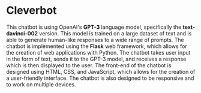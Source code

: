 # Cleverbot

This chatbot is using OpenAI's **GPT-3** language model, specifically the **text-davinci-002** version. This model is trained on a large dataset of text and is able to generate human-like responses to a wide range of prompts. The chatbot is implemented using the **Flask** web framework, which allows for the creation of web applications with Python. The chatbot takes user input in the form of text, sends it to the GPT-3 model, and receives a response which is then displayed to the user. The front-end of the chatbot is designed using HTML, CSS, and JavaScript, which allows for the creation of a user-friendly interface. The chatbot is also designed to be responsive and to work on multiple devices.
